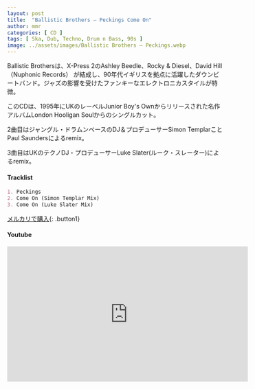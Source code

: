 ```yaml
---
layout: post
title:  "Ballistic Brothers – Peckings Come On"
author: mmr
categories: [ CD ]
tags: [ Ska, Dub, Techno, Drum n Bass, 90s ]
image: ../assets/images/Ballistic Brothers – Peckings.webp
---
```


Ballistic Brothersは、X-Press 2のAshley Beedle、Rocky & Diesel、David Hill（Nuphonic Records） が結成し、90年代イギリスを拠点に活躍したダウンビートバンド。ジャズの影響を受けたファンキーなエレクトロニカスタイルが特徴。

このCDは、1995年にUKのレーベルJunior Boy's Ownからリリースされた名作アルバムLondon Hooligan Soulからのシングルカット。

2曲目はジャングル・ドラムンベースのDJ＆プロデューサーSimon TemplarことPaul Saundersによるremix。

3曲目はUKのテクノDJ・プロデューサーLuke Slater(ルーク・スレーター)によるremix。

#### Tracklist
```md
1. Peckings
2. Come On (Simon Templar Mix)
3. Come On (Luke Slater Mix)
```

[メルカリで購入](https://jp.mercari.com/item/m11109997643?afid=6142608987){: .button1}

#### Youtube
<iframe width="560" height="315" src="https://www.youtube.com/embed/XibBwi8wmUY?si=H7xFy0WWrh-wWI8l" title="YouTube video player" frameborder="0" allow="accelerometer; autoplay; clipboard-write; encrypted-media; gyroscope; picture-in-picture; web-share" referrerpolicy="strict-origin-when-cross-origin" allowfullscreen></iframe>